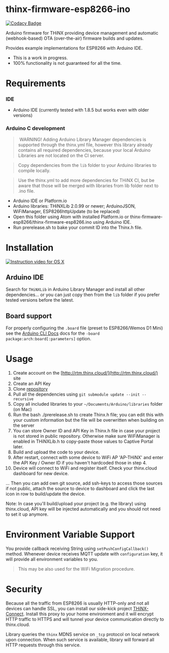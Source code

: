 # thinx-firmware-esp8266-ino

[![Codacy Badge](https://api.codacy.com/project/badge/Grade/656ce88b25864d8b87d5c41848364253)](https://www.codacy.com/app/suculent/thinx-firmware-esp8266-ino?utm_source=github.com&utm_medium=referral&utm_content=suculent/thinx-firmware-esp8266-ino&utm_campaign=badger)

Arduino firmware for THiNX providing device management and automatic (webhook-based) OTA (over-the-air) firmware builds and updates.

Provides example implementations for ESP8266 with Arduino IDE.

* This is a work in progress.
* 100% functionality is not guaranteed for all the time.

# Requirements


### IDE

- Arduino IDE (currently tested with 1.8.5 but works even with older versions)

### Arduino C development

> WARNING! Adding Arduino Library Manager dependencies is supported through the thinx.yml file, however this library already contains all required dependencies, because your local Arduino Libraries are not located on the CI server. 

> Copy dependencies from the `lib` folder to your Arduino libraries to compile locally.

> Use the thinx.yml to add more dependencies for THiNX CI, but be aware that those will be merged with libraries from lib folder next to .ino file.

- Arduino IDE or Platform.io
- Arduino libraries: THiNXLib 2.0.99 or newer; ArduinoJSON, WiFiManager, ESP8266httpUpdate (to be replaced)
- Open this folder using Atom with installed Platform.io or thinx-firmware-esp8266/thinx-firmware-esp8266.ino using Arduino IDE.
- Run prerelease.sh to bake your commit ID into the Thinx.h file.

# Installation

[![Instruction video for OS X](https://img.youtube.com/vi/N5abfKJzsd0/0.jpg)](https://www.youtube.com/watch?v=N5abfKJzsd0 "Installation")

## Arduino IDE

Search for `THiNXLib` in Arduino Library Manager and install all other dependencies... or you can just copy then from the `lib` folder if you prefer tested versions before the latest.

## Board support

For properly configuring the `.board` file (preset to ESP8266/Wemos D1 Mini) see the [Arduino CLI Docs](https://github.com/arduino/Arduino/blob/master/build/shared/manpage.adoc) docs for the `-board package:arch:board[:parameters]` option.


# Usage

1. Create account on the [http://rtm.thinx.cloud/](http://rtm.thinx.cloud/) site
2. Create an API Key
3. Clone [repository](https://github.com/suculent/thinx-firmware-esp8266-ino) 
4. Pull all the dependencies using `git submodule update --init --recursive`
5. Copy all included libraries to your `~/Documents/Arduino/libraries` folder (on Mac)
6. Run the bash ./prerelease.sh to create Thinx.h file; you can edit this with your custom information but the file will be overwritten when building on the server
7. You can store Owner ID and API Key in Thinx.h file in case your project is not stored in public repository. Otherwise make sure WiFiManager is enabled in THiNXLib.h to copy-paste those values to Captive Portal later.
8. Build and upload the code to your device.
9. After restart, connect with some device to WiFi AP 'AP-THiNX' and enter the API Key / Owner ID if you haven't hardcoded those in step 4.
10. Device will connect to WiFi and register itself. Check your thinx.cloud dashboard for new device.

... Then you can add own git source, add ssh-keys to access those sources if not public, attach the source to device to dashboard and click the last icon in row to build/update the device. 

Note: In case you'll build/upload your project (e.g. the library) using thinx.cloud, API key will be injected automatically and you should not need to set it up anymore.

# Environment Variable Support

You provide callback receiving String using `setPushConfigCallback()` method. Whenever device receives MQTT update with `configuration` key, it will provide all environment variables to you.

> This may be also used for the WiFi Migration procedure.


# Security

Because all the traffic from ESP8266 is usually HTTP-only and not all devices can handle SSL, you can install our side-kick project [THiNX-Connect](https://github.com/suculent/thinx-connect). Install this proxy to your home environment and it will encrypt HTTP traffic to HTTPS and will tunnel your device communication directly to thinx.cloud.

Library queries the `thinx` MDNS service on `_tcp` protocol on local network upon connection. When such service is available, library will forward all HTTP requests through this service. 
